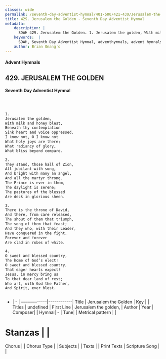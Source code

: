 ```yaml
---
classes: wide
permalink: /seventh-day-adventist-hymnal/401-500/421-430/Jerusalem-the-Golden/
title: 429. Jerusalem the Golden - Seventh Day Adventist Hymnal
metadata:
    description: |
      SDAH 429. Jerusalem the Golden. 1. Jerusalem the golden, With milk and honey blest, Beneath thy contemplation Sink heart and voice oppressed. I know not, O I know not What holy joys are there; What radiancy of glory, What bliss beyond compare.
    keywords:  |
      SDAH, Seventh Day Adventist Hymnal, adventhymnals, advent hymnals, Jerusalem the Golden, Jerusalem the golden, 
    author: Brian Onang'o
---
```


#### Advent Hymnals
## 429. JERUSALEM THE GOLDEN
#### Seventh Day Adventist Hymnal

```txt



1.
Jerusalem the golden,
With milk and honey blest,
Beneath thy contemplation
Sink heart and voice oppressed.
I know not, O I know not
What holy joys are there;
What radiancy of glory,
What bliss beyond compare.

2.
They stand, those hall of Zion,
All jubilant with song,
And bright with many an angel,
And all the martyr throng.
The Prince is ever in them,
The daylight is serene;
The pastures of the blessed
Are deck in glorious sheen.

3.
There is the throne of David,
And there, from care released,
The shout of them that triumph,
The song of them that feast;
And they who, with their Leader,
Have conquered in the fight,
Forever and forever
Are clad in robes of white.

4.
O sweet and blessed country,
The home of God’s elect!
O sweet and blessed country,
That eager hearts expect!
Jesus, in mercy bring us
To that dear land of rest;
Who art, with God the Father,
And Spirit, ever blest.



```

- |   -  |
-------------|------------|
Title | Jerusalem the Golden |
Key |  |
Titles | undefined |
First Line | Jerusalem the golden, |
Author | 
Year | 
Composer|  |
Hymnal|  - |
Tune|  |
Metrical pattern | |
# Stanzas |  |
Chorus |  |
Chorus Type |  |
Subjects |  |
Texts |  |
Print Texts | 
Scripture Song |  |
  
